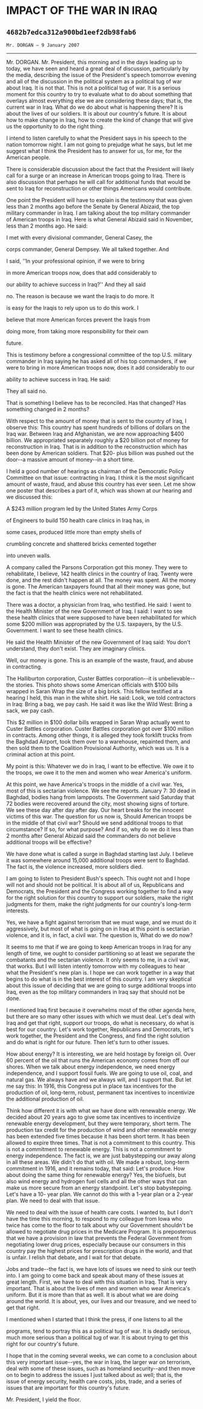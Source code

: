 # IMPACT OF THE WAR IN IRAQ
## `4682b7edca312a900bd1eef2db98fab6`
`Mr. DORGAN — 9 January 2007`

---


Mr. DORGAN. Mr. President, this morning and in the days leading up to 
today, we have seen and heard a great deal of discussion, particularly 
by the media, describing the issue of the President's speech tomorrow 
evening and all of the discussion in the political system as a 
political tug of war about Iraq. It is not that. This is not a 
political tug of war. It is a serious moment for this country to try to 
evaluate what to do about something that overlays almost everything 
else we are considering these days; that is, the current war in Iraq. 
What do we do about what is happening there? It is about the lives of 
our soldiers. It is about our country's future. It is about how to make 
change in Iraq, how to create the kind of change that will give us the 
opportunity to do the right thing.

I intend to listen carefully to what the President says in his speech 
to the nation tomorrow night. I am not going to prejudge what he says, 
but let me suggest what I think the President has to answer for us, for 
me, for the American people.

There is considerable discussion about the fact that the President 
will likely call for a surge or an increase in American troops going to 
Iraq. There is also discussion that perhaps he will call for additional 
funds that would be sent to Iraq for reconstruction or other things 
Americans would contribute.

One point the President will have to explain is the testimony that 
was given less than 2 months ago before the Senate by General Abizaid, 
the top military commander in Iraq. I am talking about the top military 
commander of American troops in Iraq. Here is what General Abizaid said 
in November, less than 2 months ago. He said:




 I met with every divisional commander, General Casey, the 


 corps commander, General Dempsey. We all talked together. And 


 I said, ''In your professional opinion, if we were to bring 


 in more American troops now, does that add considerably to 


 our ability to achieve success in Iraq?'' And they all said 


 no. The reason is because we want the Iraqis to do more. It 


 is easy for the Iraqis to rely upon us to do this work. I 


 believe that more American forces prevent the Iraqis from 


 doing more, from taking more responsibility for their own 


 future.


This is testimony before a congressional committee of the top U.S. 
military commander in Iraq saying he has asked all of his top 
commanders, if we were to bring in more American troops now, does it 
add considerably to our


ability to achieve success in Iraq. He said:




 They all said no.


That is something I believe has to be reconciled. Has that changed? 
Has something changed in 2 months?

With respect to the amount of money that is sent to the country of 
Iraq, I observe this: This country has spent hundreds of billions of 
dollars on the Iraq war. Between Iraq and Afghanistan, we are now 
approaching $400 billion. We appropriated separately roughly a $20 
billion pot of money for reconstruction in Iraq. That is in addition to 
the reconstruction which has been done by American soldiers. That $20-
plus billion was pushed out the door--a massive amount of money--in a 
short time.

I held a good number of hearings as chairman of the Democratic Policy 
Committee on that issue: contracting in Iraq. I think it is the most 
significant amount of waste, fraud, and abuse this country has ever 
seen. Let me show one poster that describes a part of it, which was 
shown at our hearing and we discussed this:




 A $243 million program led by the United States Army Corps 


 of Engineers to build 150 health care clinics in Iraq has, in 


 some cases, produced little more than empty shells of 


 crumbling concrete and shattered bricks cemented together 


 into uneven walls.


A company called the Parsons Corporation got this money. They were to 
rehabilitate, I believe, 142 health clinics in the country of Iraq. 
Twenty were done, and the rest didn't happen at all. The money was 
spent. All the money is gone. The American taxpayers found that all 
their money was gone, but the fact is that the health clinics were not 
rehabilitated.

There was a doctor, a physician from Iraq, who testified. He said: I 
went to the Health Minister of the new Government of Iraq. I said: I 
want to see these health clinics that were supposed to have been 
rehabilitated for which some $200 million was appropriated by the U.S. 
taxpayers, by the U.S. Government. I want to see these health clinics.

He said the Health Minister of the new Government of Iraq said: You 
don't understand, they don't exist. They are imaginary clinics.

Well, our money is gone. This is an example of the waste, fraud, and 
abuse in contracting.

The Halliburton corporation, Custer Battles corporation--it is 
unbelievable--the stories. This photo shows some American officials 
with $100 bills wrapped in Saran Wrap the size of a big brick. This 
fellow testified at a hearing I held, this man in the white shirt. He 
said: Look, we told contractors in Iraq: Bring a bag, we pay cash. He 
said it was like the Wild West: Bring a sack, we pay cash.

This $2 million in $100 dollar bills wrapped in Saran Wrap actually 
went to Custer Battles corporation. Custer Battles corporation got over 
$100 million in contracts. Among other things, it is alleged they took 
forklift trucks from the Baghdad Airport, took them over to a 
warehouse, repainted them, and then sold them to the Coalition 
Provisional Authority, which was us. It is a criminal action at this 
point.

My point is this: Whatever we do in Iraq, I want to be effective. We 
owe it to the troops, we owe it to the men and women who wear America's 
uniform.

At this point, we have America's troops in the middle of a civil war. 
Yes, most of this is sectarian violence. We see the reports. January 7: 
30 dead in Baghdad, bodies hang from lampposts. The Government said 
Saturday that 72 bodies were recovered around the city, most showing 
signs of torture. We see these day after day after day. Our heart 
breaks for the innocent victims of this war. The question for us now 
is, Should American troops be in the middle of that civil war? Should 
we send additional troops to that circumstance? If so, for what 
purpose? And if so, why do we do it less than 2 months after General 
Abizaid said the commanders do not believe additional troops will be 
effective?

We have done what is called a surge in Baghdad starting last July. I 
believe it was somewhere around 15,000 additional troops were sent to 
Baghdad. The fact is, the violence increased, more soldiers died.

I am going to listen to President Bush's speech. This ought not and I 
hope will not and should not be political. It is about all of us, 
Republicans and Democrats, the President and the Congress working 
together to find a way for the right solution for this country to 
support our soldiers, make the right judgments for them, make the right 
judgments for our country's long-term interests.

Yes, we have a fight against terrorism that we must wage, and we must 
do it aggressively, but most of what is going on in Iraq at this point 
is sectarian violence, and it is, in fact, a civil war. The question 
is, What do we do now?

It seems to me that if we are going to keep American troops in Iraq 
for any length of time, we ought to consider partitioning so at least 
we separate the combatants and the sectarian violence. It only seems to 
me, in a civil war, that works. But I will listen intently tomorrow 
with my colleagues to hear what the President's new plan is. I hope we 
can work together in a way that begins to do what is in the best 
interest of this country. I am very skeptical about this issue of 
deciding that we are going to surge additional troops into Iraq, even 
as the top military commanders in Iraq say that should not be done.

I mentioned Iraq first because it overwhelms most of the other agenda 
here, but there are so many other issues with which we must deal. Let's 
deal with Iraq and get that right, support our troops, do what is 
necessary, do what is best for our country. Let's work together, 
Republicans and Democrats, let's work together, the President and the 
Congress, and find the right solution and do what is right for our 
future. Then let's turn to other issues.

How about energy? It is interesting, we are held hostage by foreign 
oil. Over 60 percent of the oil that runs the American economy comes 
from off our shores. When we talk about energy independence, we need 
energy independence, and I support fossil fuels. We are going to use 
oil, coal, and natural gas. We always have and we always will, and I 
support that. But let me say this: In 1916, this Congress put in place 
tax incentives for the production of oil, long-term, robust, permanent 
tax incentives to incentivize the additional production of oil.

Think how different it is with what we have done with renewable 
energy. We decided about 20 years ago to give some tax incentives to 
incentivize renewable energy development, but they were temporary, 
short term. The production tax credit for the production of wind and 
other renewable energy has been extended five times because it has been 
short term. It has been allowed to expire three times. That is not a 
commitment to this country. This is not a commitment to renewable 
energy. This is not a commitment to energy independence. The fact is, 
we are just babystepping our away along in all these areas. We didn't 
do that with oil. We made a robust, long-term commitment in 1916, and 
it remains today, that said: Let's produce. How about doing the same 
thing for renewable energy? Yes, the biofuels, but also wind energy and 
hydrogen fuel cells and all the other ways that can make us more secure 
from an energy standpoint. Let's stop babystepping. Let's have a 10-
year plan. We cannot do this with a 1-year plan or a 2-year plan. We 
need to deal with that issue.

We need to deal with the issue of health care costs. I wanted to, but 
I don't have the time this morning, to respond to my colleague from 
Iowa who twice has come to the floor to talk about why our Government 
shouldn't be allowed to negotiate drug prices in the Medicare Program. 
It is preposterous that we have a provision in law that prevents the 
Federal Government from negotiating lower drug prices, especially 
because our consumers in this country pay the highest prices for 
prescription drugs in the world, and that is unfair. I relish that 
debate, and I wait for that debate.

Jobs and trade--the fact is, we have lots of issues we need to sink 
our teeth into. I am going to come back and speak about many of these 
issues at great length. First, we have to deal with this situation in 
Iraq. That is very important. That is about the lives of men and women 
who wear America's uniform. But it is more than that as well. It is 
about what we are doing around the world. It is about, yes, our lives 
and our treasure, and we need to get that right.

I mentioned when I started that I think the press, if one listens to 
all the


programs, tend to portray this as a political tug of war. It is deadly 
serious, much more serious than a political tug of war. It is about 
trying to get this right for our country's future.

I hope that in the coming several weeks, we can come to a conclusion 
about this very important issue--yes, the war in Iraq, the larger war 
on terrorism, deal with some of these issues, such as homeland 
security--and then move on to begin to address the issues I just talked 
about as well; that is, the issue of energy security, health care 
costs, jobs, trade, and a series of issues that are important for this 
country's future.

Mr. President, I yield the floor.